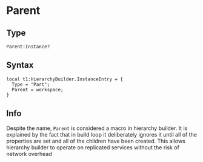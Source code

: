 # Parent

## Type
```luau
Parent:Instance?
```

## Syntax
```luau
local t1:HierarchyBuilder.InstanceEntry = {
  Type = "Part";
  Parent = workspace;
}
```

## Info
Despite the name, `Parent` is considered a macro in hierarchy builder. It is explained by the fact that in build loop it deliberately ignores it until all of the properties are set and all of the children have been created. This allows hierarchy builder to operate on replicated services without the risk of network overhead
